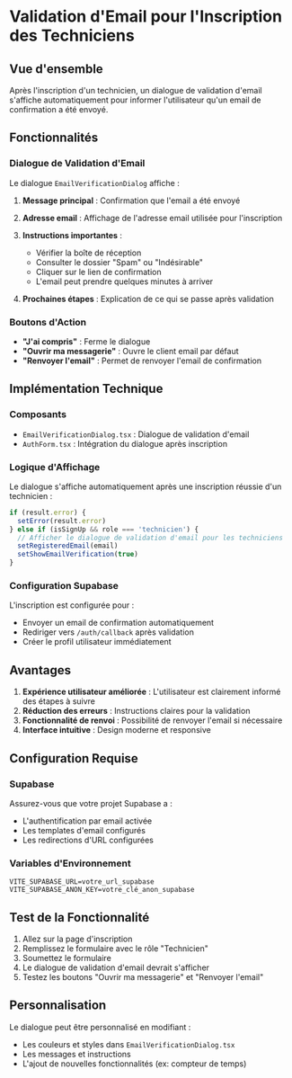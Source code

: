 # Validation d'Email pour l'Inscription des Techniciens

## Vue d'ensemble

Après l'inscription d'un technicien, un dialogue de validation d'email s'affiche automatiquement pour informer l'utilisateur qu'un email de confirmation a été envoyé.

## Fonctionnalités

### Dialogue de Validation d'Email

Le dialogue `EmailVerificationDialog` affiche :

1. **Message principal** : Confirmation que l'email a été envoyé
2. **Adresse email** : Affichage de l'adresse email utilisée pour l'inscription
3. **Instructions importantes** :
   - Vérifier la boîte de réception
   - Consulter le dossier "Spam" ou "Indésirable"
   - Cliquer sur le lien de confirmation
   - L'email peut prendre quelques minutes à arriver

4. **Prochaines étapes** : Explication de ce qui se passe après validation

### Boutons d'Action

- **"J'ai compris"** : Ferme le dialogue
- **"Ouvrir ma messagerie"** : Ouvre le client email par défaut
- **"Renvoyer l'email"** : Permet de renvoyer l'email de confirmation

## Implémentation Technique

### Composants

- `EmailVerificationDialog.tsx` : Dialogue de validation d'email
- `AuthForm.tsx` : Intégration du dialogue après inscription

### Logique d'Affichage

Le dialogue s'affiche automatiquement après une inscription réussie d'un technicien :

```typescript
if (result.error) {
  setError(result.error)
} else if (isSignUp && role === 'technicien') {
  // Afficher le dialogue de validation d'email pour les techniciens
  setRegisteredEmail(email)
  setShowEmailVerification(true)
}
```

### Configuration Supabase

L'inscription est configurée pour :
- Envoyer un email de confirmation automatiquement
- Rediriger vers `/auth/callback` après validation
- Créer le profil utilisateur immédiatement

## Avantages

1. **Expérience utilisateur améliorée** : L'utilisateur est clairement informé des étapes à suivre
2. **Réduction des erreurs** : Instructions claires pour la validation
3. **Fonctionnalité de renvoi** : Possibilité de renvoyer l'email si nécessaire
4. **Interface intuitive** : Design moderne et responsive

## Configuration Requise

### Supabase

Assurez-vous que votre projet Supabase a :
- L'authentification par email activée
- Les templates d'email configurés
- Les redirections d'URL configurées

### Variables d'Environnement

```env
VITE_SUPABASE_URL=votre_url_supabase
VITE_SUPABASE_ANON_KEY=votre_clé_anon_supabase
```

## Test de la Fonctionnalité

1. Allez sur la page d'inscription
2. Remplissez le formulaire avec le rôle "Technicien"
3. Soumettez le formulaire
4. Le dialogue de validation d'email devrait s'afficher
5. Testez les boutons "Ouvrir ma messagerie" et "Renvoyer l'email"

## Personnalisation

Le dialogue peut être personnalisé en modifiant :
- Les couleurs et styles dans `EmailVerificationDialog.tsx`
- Les messages et instructions
- L'ajout de nouvelles fonctionnalités (ex: compteur de temps) 